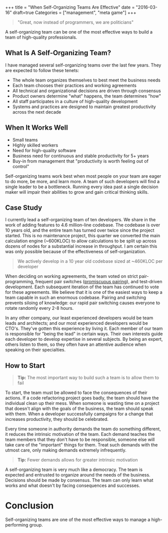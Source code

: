 +++
title = "When Self-Organizing Teams Are Effective"
date = "2016-03-16"
draft=true
Categories = ["management", "meta game"]
+++

> "Great, now instead of programmers, we are politicians"

A self-organizing team can be one of the most effective ways to build a team of
high-quality professionals.

## What Is A Self-Organizing Team?

I have managed several self-organizing teams over the last few years. They are
expected to follow these tenets:

+ The whole team organizes themselves to best meet the business needs
+ Each team chooses their practices and working agreements
+ All technical and organizational decisions are driven through consensus
+ Product owners determine "what" happens, the team determines "how"
+ All staff participates in a culture of high-quality development
+ Systems and practices are designed to maintain greatest productivity across
  the next decade

## When It Works Well

+ Small teams
+ Highly skilled workers
+ Need for high-quality software
+ Business need for continuous and stable productivity for 5+ years
+ Buy-in from management that "productivity is worth feeling out of control"

Self-organizing teams work best when most people on your team are eager to do
more, be more, and learn more. A team of such developers will find a single
leader to be a bottleneck. Running every idea past a single decision maker will
impair their abilities to grow and gain critical thinking skills.

## Case Study

I currently lead a self-organizing team of ten developers. We share in the work
of adding features to 4.6 million-line codebase. The codebase is over 10 years
old, and the entire team has turned over twice since the project started. This
is no maintenance project, this quarter we converted the main calculation engine
(~600KLOC) to allow calculations to be split up across dozens of nodes for a
substantial increase in throughput. I am certain this was only possible because
of the effectiveness of self-organization.

> We actively develop in a 10 year old codebase sized at ~460KLOC per developer

When deciding on working agreements, the team voted on strict pair-programming,
frequent pair switches
([promiscuous pairing](http://csis.pace.edu/~grossman/dcs/XR4-PromiscuousPairing.pdf)),
and test-driven development. Each subsequent iteration of the team has continued
to vote for these agreements. We believe that it is one of the easiest ways to
keep a team capable in such an enormous codebase. Pairing and switching prevents
siloing of knowledge: our rapid pair switching causes everyone to rotate
randomly every 2-8 hours.

In any other company, our least experienced developers would be team leads and
architects; and our most experienced developers would be CTO's. They've gotten
this experience by living it. Each member of our team is responsible for "being
the lead" in certain ways. Their own interests guide each developer to develop
expertise in several subjects. By being an expert, others listen to them, so
they often have an attentive audience when speaking on their specialties.

## How to Start

> **Tip:** The most important way to build such a team is to allow them to fail

To start, the team must be allowed to face the consequences of their actions. If
a code refactoring project goes badly, the team should have the individual clean
up their mess. When someone is wasting time on a project that doesn't align with
the goals of the business, the team should speak with them. When a developer
successfully campaigns for a change that increases productivity, they should be
celebrated.

Every time someone in authority demands the team do something different, it
reduces the intrinsic motivation of the team. Each demand teaches the team
members that they don't have to be responsible, someone else will take care of
the "important" things for them. Treat such demands with the utmost care, only
making demands extremely infrequently.

> **Tip:** Fewer demands allows for greater intrinsic motivation

A self-organizing team is very much like a democracy. The team is expected and
entrusted to organize around the needs of the business. Decisions should be made
by consensus. The team can only learn what works and what doesn't by facing
consequences and successes.

# Conclusion

Self-organizing teams are one of the most effective ways to manage a
high-performing group.
